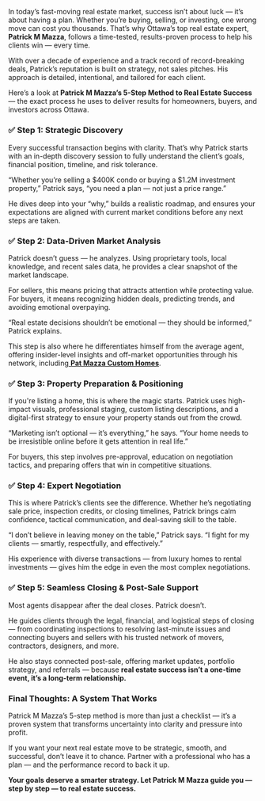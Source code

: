 <h3>&nbsp;</h3>
<p><span style="font-weight: 400;">In today&rsquo;s fast-moving real estate market, success isn&rsquo;t about luck &mdash; it&rsquo;s about having a plan. Whether you&rsquo;re buying, selling, or investing, one wrong move can cost you thousands. That&rsquo;s why Ottawa&rsquo;s top real estate expert, </span><strong>Patrick M Mazza</strong><span style="font-weight: 400;">, follows a time-tested, results-proven process to help his clients win &mdash; every time.</span></p>
<p><span style="font-weight: 400;">With over a decade of experience and a track record of record-breaking deals, Patrick&rsquo;s reputation is built on strategy, not sales pitches. His approach is detailed, intentional, and tailored for each client.</span></p>
<p><span style="font-weight: 400;">Here&rsquo;s a look at </span><strong>Patrick M Mazza&rsquo;s 5-Step Method to Real Estate Success</strong><span style="font-weight: 400;"> &mdash; the exact process he uses to deliver results for homeowners, buyers, and investors across Ottawa.</span></p>
<h3><strong>✅ Step 1: Strategic Discovery</strong></h3>
<p><span style="font-weight: 400;">Every successful transaction begins with clarity. That&rsquo;s why Patrick starts with an in-depth discovery session to fully understand the client&rsquo;s goals, financial position, timeline, and risk tolerance.</span></p>
<p><span style="font-weight: 400;">&ldquo;Whether you&rsquo;re selling a $400K condo or buying a $1.2M investment property,&rdquo; Patrick says, &ldquo;you need a plan &mdash; not just a price range.&rdquo;</span></p>
<p><span style="font-weight: 400;">He dives deep into your &ldquo;why,&rdquo; builds a realistic roadmap, and ensures your expectations are aligned with current market conditions before any next steps are taken.</span></p>
<h3><strong>✅ Step 2: Data-Driven Market Analysis</strong></h3>
<p><span style="font-weight: 400;">Patrick doesn&rsquo;t guess &mdash; he analyzes. Using proprietary tools, local knowledge, and recent sales data, he provides a clear snapshot of the market landscape.</span></p>
<p><span style="font-weight: 400;">For sellers, this means pricing that attracts attention while protecting value. For buyers, it means recognizing hidden deals, predicting trends, and avoiding emotional overpaying.</span></p>
<p><span style="font-weight: 400;">&ldquo;Real estate decisions shouldn&rsquo;t be emotional &mdash; they should be informed,&rdquo; Patrick explains.</span></p>
<p><span style="font-weight: 400;">This step is also where he differentiates himself from the average agent, offering insider-level insights and off-market opportunities through his network, including</span><a href="https://www.crunchbase.com/organization/pat-mazza-custom-homes"> <strong>Pat Mazza Custom Homes</strong></a><span style="font-weight: 400;">.</span></p>
<h3><strong>✅ Step 3: Property Preparation &amp; Positioning</strong></h3>
<p><span style="font-weight: 400;">If you're listing a home, this is where the magic starts. Patrick uses high-impact visuals, professional staging, custom listing descriptions, and a digital-first strategy to ensure your property stands out from the crowd.</span></p>
<p><span style="font-weight: 400;">&ldquo;Marketing isn&rsquo;t optional &mdash; it&rsquo;s everything,&rdquo; he says. &ldquo;Your home needs to be irresistible online before it gets attention in real life.&rdquo;</span></p>
<p><span style="font-weight: 400;">For buyers, this step involves pre-approval, education on negotiation tactics, and preparing offers that win in competitive situations.</span></p>
<h3><strong>✅ Step 4: Expert Negotiation</strong></h3>
<p><span style="font-weight: 400;">This is where Patrick&rsquo;s clients see the difference. Whether he&rsquo;s negotiating sale price, inspection credits, or closing timelines, Patrick brings calm confidence, tactical communication, and deal-saving skill to the table.</span></p>
<p><span style="font-weight: 400;">&ldquo;I don&rsquo;t believe in leaving money on the table,&rdquo; Patrick says. &ldquo;I fight for my clients &mdash; smartly, respectfully, and effectively.&rdquo;</span></p>
<p><span style="font-weight: 400;">His experience with diverse transactions &mdash; from luxury homes to rental investments &mdash; gives him the edge in even the most complex negotiations.</span></p>
<h3><strong>✅ Step 5: Seamless Closing &amp; Post-Sale Support</strong></h3>
<p><span style="font-weight: 400;">Most agents disappear after the deal closes. Patrick doesn&rsquo;t.</span></p>
<p><span style="font-weight: 400;">He guides clients through the legal, financial, and logistical steps of closing &mdash; from coordinating inspections to resolving last-minute issues and connecting buyers and sellers with his trusted network of movers, contractors, designers, and more.</span></p>
<p><span style="font-weight: 400;">He also stays connected post-sale, offering market updates, portfolio strategy, and referrals &mdash; because </span><strong>real estate success isn&rsquo;t a one-time event, it&rsquo;s a long-term relationship.</strong></p>
<h3><strong>Final Thoughts: A System That Works</strong></h3>
<p><span style="font-weight: 400;">Patrick M Mazza&rsquo;s 5-step method is more than just a checklist &mdash; it&rsquo;s a proven system that transforms uncertainty into clarity and pressure into profit.</span></p>
<p><span style="font-weight: 400;">If you want your next real estate move to be strategic, smooth, and successful, don&rsquo;t leave it to chance. Partner with a professional who has a plan &mdash; and the performance record to back it up.</span></p>
<p><strong>Your goals deserve a smarter strategy. Let Patrick M Mazza guide you &mdash; step by step &mdash; to real estate success.</strong></p>
<p class="demoTitle">&nbsp;</p>
<!-- Comments are visible in the HTML source only -->

